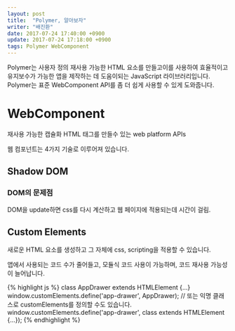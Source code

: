 ```yaml
---
layout: post
title:  "Polymer, 알아보자"
writer: "배진환"
date: 2017-07-24 17:40:00 +0900
update: 2017-07-24 17:18:00 +0900
tags: Polymer WebComponent
---
```

Polymer는 사용자 정의 재사용 가능한 HTML 요소를 만들고이를 사용하여 효율적이고 유지보수가 가능한 앱을 제작하는 데 도움이되는 JavaScript 라이브러리입니다.  
Polymer는 표준 WebComponent API를 좀 더 쉽게 사용할 수 있게 도와줍니다.

# WebComponent
재사용 가능한 캡슐화 HTML 태그를 만들수 있는 web platform APIs

웹 컴포넌트는 4가지 기술로 이루어져 있습니다.

## Shadow DOM
### DOM의 문제점
DOM을 update하면 css를 다시 계산하고 웹 페이지에 적용되는데 시간이 걸림. 

## Custom Elements
새로운 HTML 요소를 생성하고 그 자체에 css, scripting을 적용할 수 있습니다.

앱에서 사용되는 코드 수가 줄어들고, 모듈식 코드 사용이 가능하며, 코드 재사용 가능성이 늘어납니다.

{% highlight js %}
class AppDrawer extends HTMLElement {...}
window.customElements.define('app-drawer', AppDrawer);
// 또는 익명 클래스로 customElements를 정의할 수도 있습니다.
window.customElements.define('app-drawer', class extends HTMLElement {...});
{% endhighlight %}
